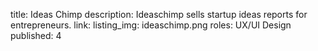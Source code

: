 title: Ideas Chimp
description: Ideaschimp sells startup ideas reports for entrepreneurs.
link:
listing_img: ideaschimp.png
roles: UX/UI Design
published: 4